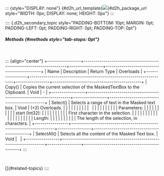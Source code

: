 ::: {style="DISPLAY: none"}
[](ms-xhelp:///?Id=d2h_url_template){#d2h_url_template}![](!package_url!){#d2h_package_url style="WIDTH: 0px; DISPLAY: none; HEIGHT: 0px"}
:::

:::: {.d2h_secondary_topic style="PADDING-BOTTOM: 10pt; MARGIN: 0pt; PADDING-LEFT: 0pt; PADDING-RIGHT: 0pt; PADDING-TOP: 0pt"}
##### Methods {#methods style="tab-stops: 0pt"}

 

::: {align="center"}
+-----------------+---------------------------------------------------------------------+-----------------+---------------------------------------------+
| Name            | Description                                                         | Return Type     | Overloads                                   |
+-----------------+---------------------------------------------------------------------+-----------------+---------------------------------------------+
| Copy()          | Copies the current selection of the MaskedTextBox to the Clipboard. | Void            | \-                                          |
+-----------------+---------------------------------------------------------------------+-----------------+---------------------------------------------+
| Select()        | Selects a range of text in the Masked text box.                     | Void            | (+2) Overloads.                             |
|                 |                                                                     |                 |                                             |
|                 |                                                                     |                 |                                             |
|                 |                                                                     |                 |                                             |
|                 |                                                                     |                 | Parameters:                                 |
|                 |                                                                     |                 |                                             |
|                 |                                                                     |                 | start (Int32):                              |
|                 |                                                                     |                 |                                             |
|                 |                                                                     |                 | First character in the selection.           |
|                 |                                                                     |                 |                                             |
|                 |                                                                     |                 |                                             |
|                 |                                                                     |                 |                                             |
|                 |                                                                     |                 | Length:                                     |
|                 |                                                                     |                 |                                             |
|                 |                                                                     |                 | The length of the selection, in characters. |
+-----------------+---------------------------------------------------------------------+-----------------+---------------------------------------------+
| SelectAll()     | Selects all the content of the Masked Text box.                     | Void            |                                             |
+-----------------+---------------------------------------------------------------------+-----------------+---------------------------------------------+
:::

 

[]{#related-topics}
::::
